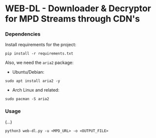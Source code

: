 # WEB-DL - Downloader & Decryptor for MPD Streams through CDN's

### Dependencies
Install requirements for the project:

```console
pip install -r requirements.txt
```
Also, we need the `aria2` package:
- Ubuntu/Debian:
```console
sudo apt install aria2 -y
```
- Arch Linux and related:
```console
sudo pacman -S aria2
```

### Usage
(...)

```console
python3 web-dl.py -u <MPD_URL> -o <OUTPUT_FILE>
```
